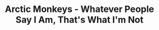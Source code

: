 ---
title: Arctic Monkeys - Whatever People Say I Am, That's What I'm Not
guest: Chris Elsden
number: 9
description: Hey hey, we're reviewing the Arctic Monkeys. Join us on a journey of exploration with our guest Chris, to underderstand the multifaceted world of nightclubs.
link-mp3: http://feeds.soundcloud.com/stream/152864669-radio4scotland-hmm-interesting-choice-ep9-arctic-monkeys-whatever-people-say-i-am-thats-what-im-not.mp3
duration: "00:28:20"
byte-length: 68011387
pub-date: Wed, 04 Jun 2014 23:30:41 GMT
soundcloud-id: 152864669
---